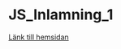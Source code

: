 # JS_Inlamning_1

[Länk till hemsidan](https://ec-utblidningar-web20-csharp-intro.github.io/JS_Inlamning_1/)
